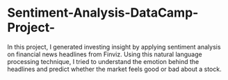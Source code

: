 # Sentiment-Analysis-DataCamp-Project-

In this project, I generated investing insight by applying sentiment analysis on financial news headlines from Finviz. Using this natural language processing technique, I tried to understand the emotion behind the headlines and predict whether the market feels good or bad about a stock.
